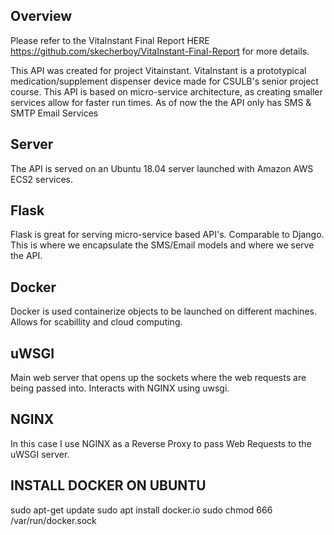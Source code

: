 ## Overview ##
Please refer to the VitaInstant Final Report HERE <https://github.com/skecherboy/VitaInstant-Final-Report> for more details. 

This API was created for project Vitainstant.
VitaInstant is a prototypical medication/supplement 
dispenser device made for CSULB's senior project course.
This API is based on micro-service architecture, as 
creating smaller services allow for faster run times.
As of now the the API only has SMS & SMTP Email Services

## Server ##
The API is served on an Ubuntu 18.04 server launched with 
Amazon AWS ECS2 services. 

## Flask ##
Flask is great for serving micro-service based API's.
Comparable to Django. This is where we encapsulate the 
SMS/Email models and where we serve the API.

## Docker ##
Docker is used containerize objects to be launched on 
different machines. Allows for scabillity and cloud
computing. 

## uWSGI ##
Main web server that opens up the sockets where the web
requests are being passed into. Interacts with 
NGINX using uwsgi. 

## NGINX ## 
In this case I use NGINX as a Reverse Proxy to 
pass Web Requests to the uWSGI server. 

## INSTALL DOCKER ON UBUNTU ##
sudo apt-get update 
sudo apt install docker.io
sudo chmod 666 /var/run/docker.sock

